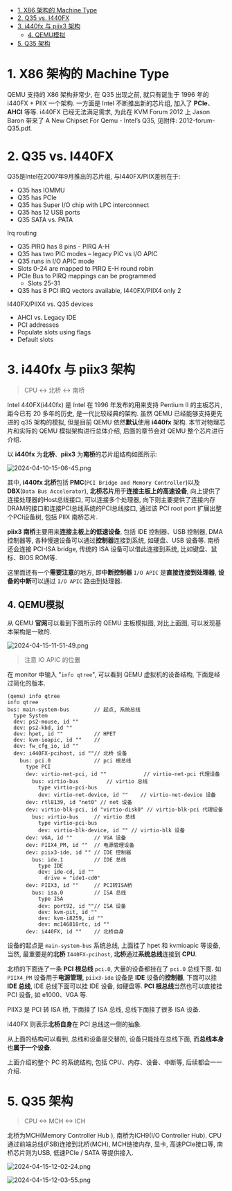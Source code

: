 
<!-- @import "[TOC]" {cmd="toc" depthFrom=1 depthTo=6 orderedList=false} -->

<!-- code_chunk_output -->

- [1. X86 架构的 Machine Type](#1-x86-架构的-machine-type)
- [2. Q35 vs. I440FX](#2-q35-vs-i440fx)
- [3. i440fx 与 piix3 架构](#3-i440fx-与-piix3-架构)
  - [4. QEMU模拟](#4-qemu模拟)
- [5. Q35 架构](#5-q35-架构)

<!-- /code_chunk_output -->

# 1. X86 架构的 Machine Type

QEMU 支持的 X86 架构非常少, 在 Q35 出现之前, 就只有诞生于 1996 年的 i440FX + PIIX 一个架构. 一方面是 Intel 不断推出新的芯片组,  加入了 **PCIe**、**AHCI** 等等. i440FX 已经无法满足需求, 为此在 KVM Forum 2012 上 Jason Baron 带来了 A New Chipset For Qemu - Intel’s Q35, 见附件: 2012-forum-Q35.pdf.

# 2. Q35 vs. I440FX

Q35是Intel在2007年9月推出的芯片组, 与I440FX/PIIX差别在于:

* Q35 has IOMMU
* Q35 has PCIe
* Q35 has Super I/O chip with LPC interconnect
* Q35 has 12 USB ports
* Q35 SATA vs. PATA

Irq routing

* Q35 PIRQ has 8 pins - PIRQ A-H
* Q35 has two PIC modes – legacy PIC vs I/O APIC
* Q35 runs in I/O APIC mode
* Slots 0-24 are mapped to PIRQ E-H round robin
* PCIe Bus to PIRQ mappings can be programmed
  * Slots 25-31
* Q35 has 8 PCI IRQ vectors available, I440FX/PIIX4 only 2

I440FX/PIIX4 vs. Q35 devices

* AHCI vs. Legacy IDE
* PCI addresses
* Populate slots using flags
* Default slots

# 3. i440fx 与 piix3 架构

> CPU <-> 北桥 <-> 南桥

Intel 440FX(i440fx) 是 Intel 在 1996 年发布的用来支持 Pentium II 的主板芯片, 距今已有 20 多年的历史, 是一代比较经典的架构. 虽然 QEMU 已经能够支持更先进的 q35 架构的模拟, 但是目前 QEMU 依然**默认**使用 **i440fx** 架构. 本节对物理芯片和实际的 QEMU 模拟架构进行总体介绍, 后面的章节会对 QEMU 整个芯片进行介绍.

以 **i440fx** 为**北桥**、**piix3** 为**南桥**的芯片组结构如图所示:

![2024-04-10-15-06-45.png](./images/2024-04-10-15-06-45.png)

其中, **i440fx 北桥**包括 **PMC**(`PCI Bridge and Memory Controller`)以及 **DBX**(`Data Bus Accelerator`), **北桥芯片**用于**连接主板上的高速设备**, 向上提供了连接处理器的Host总线接口, 可以连接多个处理器, 向下则主要提供了连接内存DRAM的接口和连接PCI总线系统的PCI总线接口,  通过该 PCI root port 扩展出整个PCI设备树, 包括 PIIX 南桥芯片.

**piix3 南桥**主要用来**连接主板上的低速设备**, 包括 IDE 控制器、USB 控制器, DMA控制器等, 各种慢速设备可以通过**控制器**连接到系统, 如硬盘、USB 设备等. 南桥还会连接 PCI-ISA bridge, 传统的 ISA 设备可以借此连接到系统, 比如键盘、鼠标、BIOS ROM等.

这里面还有一个**需要注意**的地方, 即**中断控制器** `I/O APIC` 是**直接连接到处理器**, **设备的中断**可以通过 `I/O APIC` 路由到处理器.

## 4. QEMU模拟

从 QEMU **官网**可以看到下图所示的 QEMU 主板模拟图, 对比上面图, 可以发现基本架构是一致的.

![2024-04-15-11-51-49.png](./images/2024-04-15-11-51-49.png)

> 注意 IO APIC 的位置

在 monitor 中输入 "`info qtree`", 可以看到 QEMU 虚拟机的设备结构, 下面是经过简化的版本.

```
(qemu) info qtree
info qtree
bus: main-system-bus        // 起点, 系统总线
  type System
  dev: ps2-mouse, id ""
  dev: ps2-kbd, id ""
  dev: hpet, id ""          // HPET
  dev: kvm-ioapic, id ""    //
  dev: fw_cfg_io, id ""
  dev: i440FX-pcihost, id ""// 北桥 设备
    bus: pci.0              // pci 根总线
      type PCI
      dev: virtio-net-pci, id ""            // virtio-net-pci 代理设备
        bus: virtio-bus         // virtio 总线
          type virtio-pci-bus
          dev: virtio-net-device, id ""    // virtio-net-device 设备
      dev: rtl8139, id "net0" // net 设备
      dev: virtio-blk-pci, id "virtio-disk0" // virtio-blk-pci 代理设备
        bus: virtio-bus     // virtio 总线
          type virtio-pci-bus
          dev: virtio-blk-device, id "" // virtio-blk 设备
      dev: VGA, id ""       // VGA 设备
      dev: PIIX4_PM, id ""  // 电源管理设备
      dev: piix3-ide, id "" // IDE 控制器
        bus: ide.1          // IDE 总线
          type IDE
          dev: ide-cd, id ""
            drive = "ide1-cd0"
      dev: PIIX3, id ""     // PCI转ISA桥
        bus: isa.0          // ISA 总线
          type ISA
          dev: port92, id ""// ISA 设备
          dev: kvm-pit, id ""
          dev: kvm-i8259, id ""
          dev: mc146818rtc, id ""
      dev: i440FX, id ""    // 北桥自身

```

设备的起点是 `main-system-bus` 系统总线, 上面挂了 hpet 和 kvmioapic 等设备, 当然, 最重要是的**北桥** `I440FX-pcihost`, **北桥**通过**系统总线**连接到 **CPU**.

北桥的下面连了一条 **PCI 根总线** `pci.0`, 大量的设备都挂在了 `pci.0` 总线下面. 如 `PIIX4_PM` 设备用于**电源管理**, `piix3-ide` 设备是 **IDE** 设备的**控制器**, 下面可以挂 **IDE 总线**, IDE 总线下面可以挂 IDE 设备, 如硬盘等. **PCI 根总线**当然也可以直接挂 PCI 设备, 如 e1000、VGA 等.

PIIX3 是 PCI 转 ISA 桥, 下面挂了 ISA 总线, 总线下面挂了很多 ISA 设备.

i440FX 则表示**北桥自身**在 PCI 总线这一侧的抽象.

从上面的结构可以看到, 总线和设备是交替的, 设备只能挂在总线下面, 而**总线本身**也**属于一个设备**.

上面介绍的整个 PC 的系统结构, 包括 CPU、内存、设备、中断等, 后续都会一一介绍.

# 5. Q35 架构

> CPU <-> MCH <-> ICH

北桥为MCH(Memory Controller Hub ), 南桥为ICH9(I/O Controller Hub). CPU 通过前端总线(FSB)连接到北桥(MCH), MCH链接内存, 显卡,  高速PCIe接口等, 南桥芯片则为USB, 低速PCIe / SATA 等提供接入.

![2024-04-15-12-02-24.png](./images/2024-04-15-12-02-24.png)

![2024-04-15-12-03-55.png](./images/2024-04-15-12-03-55.png)


